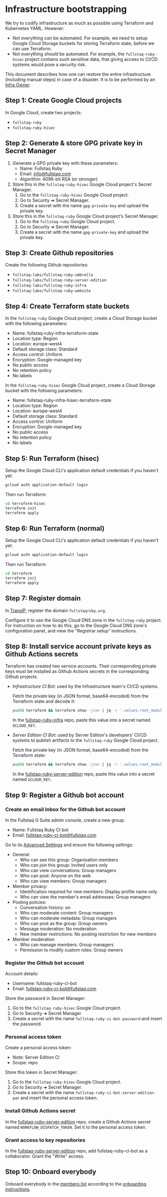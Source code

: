 # Infrastructure bootstrapping

We try to codify infrastructure as much as possible using Terraform and Kubernetes YAML. However:

 * Not everything _can_ be automated. For example, we need to setup Google Cloud Storage buckets for storing Terraform state, before we can use Terraform.
 * Not everything _should_ be automated. For example, the `fullstaq-ruby-hisec` project contains such sensitive data, that giving access to CI/CD systems would pose a security risk.

This document describes how one can restore the entire infrastructure (including manual steps) in case of a disaster. It is to be performed by an [Infra Owner](roles.md).

## Step 1: Create Google Cloud projects

In Google Cloud, create two projects:

 * `fullstaq-ruby`
 * `fullstaq-ruby-hisec`

## Step 2: Generate & store GPG private key in Secret Manager

 1. Generate a GPG private key with these parameters:
     - Name: Fullstaq Ruby
     - Email: info@fullstaq.com
     - Algorithm: 4096-bit RSA (or stronger)
 2. Store this in the `fullstaq-ruby-hisec` Google Cloud project's Secret Manager.
     1. Go to the `fullstaq-ruby-hisec` Google Cloud project.
     2. Go to Security ➜ Secret Manager.
     3. Create a secret with the name `gpg-private-key` and upload the private key.
 3. Store this in the `fullstaq-ruby` Google Cloud project's Secret Manager.
     1. Go to the `fullstaq-ruby` Google Cloud project.
     2. Go to Security ➜ Secret Manager.
     3. Create a secret with the name `gpg-private-key` and upload the private key.

## Step 3: Create Github repositories

Create the following Github repositories:

 * `fullstaq-labs/fullstaq-ruby-umbrella`
 * `fullstaq-labs/fullstaq-ruby-server-edition`
 * `fullstaq-labs/fullstaq-ruby-infra`
 * `fullstaq-labs/fullstaq-ruby-website`

## Step 4: Create Terraform state buckets

In the `fullstaq-ruby` Google Cloud project, create a Cloud Storage bucket with the following parameters:

 * Name: fullstaq-ruby-infra-terraform-state
 * Location type: Region
 * Location: europe-west4
 * Default storage class: Standard
 * Access control: Uniform
 * Encryption: Google-managed key
 * No public access
 * No retention policy
 * No labels

In the `fullstaq-ruby-hisec` Google Cloud project, create a Cloud Storage bucket with the following parameters:

 * Name: fullstaq-ruby-infra-hisec-terraform-state
 * Location type: Region
 * Location: europe-west4
 * Default storage class: Standard
 * Access control: Uniform
 * Encryption: Google-managed key
 * No public access
 * No retention policy
 * No labels

## Step 5: Run Terraform (hisec)

Setup the Google Cloud CLI's application default credentials if you haven't yet:

~~~bash
gcloud auth application-default login
~~~

Then run Terraform:

~~~bash
cd terraform-hisec
terraform init
terraform apply
~~~

## Step 6: Run Terraform (normal)

Setup the Google Cloud CLI's application default credentials if you haven't yet:

~~~bash
gcloud auth application-default login
~~~

Then run Terraform:

~~~bash
cd terraform
terraform init
terraform apply
~~~

## Step 7: Register domain

In [TransIP](https://www.transip.nl/), register the domain `fullstaqruby.org`.

Configure it to use the Google Cloud DNS zone in the `fullstaq-ruby` project. For instruction on how to do this, go to the Google Cloud DNS zone's configuration panel, and view the "Registrar setup" instructions.

## Step 8: Install service account private keys as Github Actions secrets

Terraform has created two service accounts. Their corresponding private keys must be installed as Github Actions secrets in the corresponding Github projects.

 - _Infrastructure CI Bot_: used by the Infrastructure team's CI/CD systems.

   Fetch the private key (in JSON format, base64-encoded) from the Terraform state and decode it:

   ~~~bash
   pushd terraform && terraform show -json | jq -r '.values.root_module.resources[] | select(.name == "infra-ci-bot-sa-key") | .values.private_key' | base64 --decode && popd
   ~~~

   In the [fullstaq-ruby-infra](https://github.com/fullstaq-labs/fullstaq-ruby-infra/settings/secrets) repo, paste this value into a secret named `GCLOUD_KEY`.

 - _Server Edition CI Bot_: used by Server Edition's developers' CI/CD systems to publish artifacts to the `fullstaq-ruby` Google Cloud project.

   Fetch the private key (in JSON format, base64-encoded) from the Terraform state:

   ~~~bash
   pushd terraform && terraform show -json | jq -r '.values.root_module.resources[] | select(.name == "server-edition-ci-bot-sa-key") | .values.private_key' && popd
   ~~~

   In the [fullstaq-ruby-server-edition](https://github.com/fullstaq-labs/fullstaq-ruby-server-edition/settings/secrets) repo, paste this value into a secret named `GCLOUD_KEY`.

## Step 9: Register a Github bot account

### Create an email inbox for the Github bot account

In the Fullstaq G Suite admin console, create a new group:

 * Name: Fullstaq Ruby CI bot
 * Email: fullstaq-ruby-ci-bot@fullstaq.com

Go to its [Advanced Settings](https://groups.google.com/a/fullstaq.com/g/fullstaq-ruby-ci-bot/settings) and ensure the following settings:

 * General:
    - Who can see this group: Organisation members
    - Who can join this group: Invited users only
    - Who can view conversations: Group managers
    - Who can post: Anyone on the web
    - Who can view members: Group managers
 * Member privacy:
    - Identification required for new members: Display profile name only
    - Who can view the member's email addresses: Group managers
 * Posting policies:
    - Conversation history: on
    - Who can moderate content: Group managers
    - Who can moderate metadata: Group managers
    - Who can post as the group: Group owners
    - Message moderation: No moderation
    - New member restrictions: No posting restriction for new members
 * Member moderation
    - Who can manage members: Group managers
    - Permission to modify custom roles: Group owners

### Register the Github bot account

Account details:

 * Username: fullstaq-ruby-ci-bot
 * Email: fullstaq-ruby-ci-bot@fullstaq.com

Store the password in Secret Manager:

 1. Go to the `fullstaq-ruby-hisec` Google Cloud project.
 2. Go to Security ➜ Secret Manager.
 3. Create a secret with the name `fullstaq-ruby-ci-bot-password` and insert the password.

### Personal access token

Create a personal access token:

 * Note: Server Edition CI
 * Scope: repo

Store this token in Secret Manager:

 1. Go to the `fullstaq-ruby-hisec` Google Cloud project.
 2. Go to Security ➜ Secret Manager.
 3. Create a secret with the name `fullstaq-ruby-ci-bot-server-edition-pat` and insert the personal access token.

### Install Github Actions secret

In the [fullstaq-ruby-server-edition](https://github.com/fullstaq-labs/fullstaq-ruby-server-edition/settings/secrets) repo, create a Github Actions secret named `WORKFLOW_DISPATCH_TOKEN`. Set it to the personal access token.

### Grant access to key repositories

In the [fullstaq-ruby-server-edition](https://github.com/fullstaq-labs/fullstaq-ruby-server-edition/settings/access) repo, add fullstaq-ruby-ci-bot as a collaborator. Grant the "Write" access.

## Step 10: Onboard everybody

Onboard everybody in the [members list](members.md) according to the [onboarding instructions](onboarding.md).
